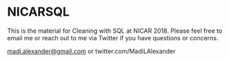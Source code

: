 # NICARSQL

This is the material for Cleaning with SQL at NICAR 2018. Please feel free to email me or reach out to me via Twitter if you have questions or concerns.

madi.alexander@gmail.com or twitter.com/MadiLAlexander
